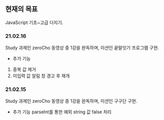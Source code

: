 ## 현재의 목표

JavaScript 기초~고급 다지기.

### 21.02.16

Study 과제인 zeroCho 동영상 중 1강을 완독하며, 미션인 끝말잇기 프로그램 구현.

- 추가 기능

1. 중복 값 제거
2. 미입력 값 알림 창 경고 후 재개

### 21.02.15

Study 과제인 zeroCho 동영상 중 1강을 완독하며, 미션인 구구단 구현.

- 추가 기능
  parseInt를 통한 예외 string 값 false 처리

